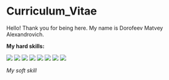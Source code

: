# Curriculum_Vitae

Hello! Thank you for being here.
My name is Dorofeev Matvey Alexandrovich.


**My hard skills:**

<p>
  <img src="https://img.shields.io/badge/Python-yellow?style=for-the-badge&logo=python&logoColor=blue" />
  <img src="https://img.shields.io/badge/JavaScript-yellow?style=for-the-badge&logo=javascript&logoColor=black" />
  <img src="https://img.shields.io/badge/Bootstrap-563D7C?style=for-the-badge&logo=bootstrap&logoColor=white" />
  <img src="https://img.shields.io/badge/Django-092E20?style=for-the-badge&logo=django&logoColor=white" />
  <img src="https://img.shields.io/badge/Flask-000000?style=for-the-badge&logo=flask&logoColor=white" />
  <img src="https://img.shields.io/badge/Postgresql-navy?style=for-the-badge&logo=Postgresql&logoColor=white" />
  <img src="https://img.shields.io/badge/Mysql-aquamarine?style=for-the-badge&logo=Mysql&logoColor=white" />
  <img src="https://img.shields.io/badge/Docker-blue?style=for-the-badge&logo=docker&logoColor=white" />

</p>

*My soft skill*

